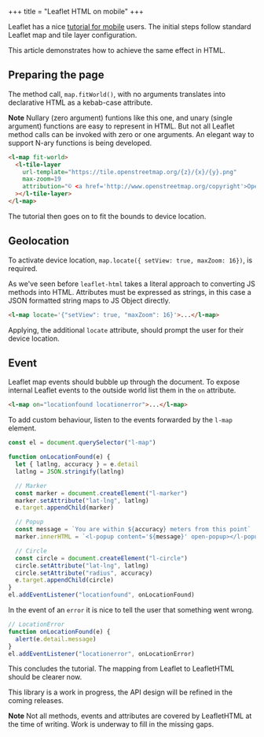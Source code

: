 +++
title = "Leaflet HTML on mobile"
+++

Leaflet has a nice [tutorial for mobile](https://leafletjs.com/examples/mobile/) users.
The initial steps follow standard Leaflet map and tile layer configuration.

This article demonstrates how to achieve the same effect in HTML.

## Preparing the page

The method call, `map.fitWorld()`, with no arguments translates into declarative HTML as a kebab-case attribute.

**Note** Nullary (zero argument) funtions like this one, and unary (single argument) functions are easy to represent in HTML.
         But not all Leaflet method calls can be invoked with zero or one arguments.
         An elegant way to support N-ary functions is being developed.


```html
<l-map fit-world>
  <l-tile-layer
    url-template="https://tile.openstreetmap.org/{z}/{x}/{y}.png"
    max-zoom=19
    attribution="© <a href='http://www.openstreetmap.org/copyright'>OpenStreetMap</a>"
  ></l-tile-layer>
</l-map>
```

<l-map fit-world locate='{"setView": true, "maxZoom": 16}' on="locationfound locationerror">
  <l-tile-layer
    url-template="https://tile.openstreetmap.org/{z}/{x}/{y}.png"
    max-zoom=19
    attribution="© <a href='http://www.openstreetmap.org/copyright'>OpenStreetMap</a>"
  ></l-tile-layer>
</l-map>

The tutorial then goes on to fit the bounds to device location.

## Geolocation

To activate device location, `map.locate({ setView: true, maxZoom: 16})`, is required.

As we've seen before `leaflet-html` takes a literal approach to converting JS methods into HTML.
Attributes must be expressed as strings, in this case a JSON formatted string maps to JS Object directly.

```html
<l-map locate='{"setView": true, "maxZoom": 16}'>...</l-map>
```

Applying, the additional `locate` attribute, should prompt the user for their device location.

## Event

Leaflet map events should bubble up through the document.
To expose internal Leaflet events to the outside world list them in the `on` attribute.

```html
<l-map on="locationfound locationerror">...</l-map>
```

To add custom behaviour, listen to the events forwarded by the `l-map` element.

```js
const el = document.querySelector("l-map")

function onLocationFound(e) {
  let { latlng, accuracy } = e.detail
  latlng = JSON.stringify(latlng)

  // Marker
  const marker = document.createElement("l-marker")
  marker.setAttribute("lat-lng", latlng)
  e.target.appendChild(marker)

  // Popup
  const message = `You are within ${accuracy} meters from this point`
  marker.innerHTML = `<l-popup content='${message}' open-popup></l-popup>`

  // Circle
  const circle = document.createElement("l-circle")
  circle.setAttribute("lat-lng", latlng)
  circle.setAttribute("radius", accuracy)
  e.target.appendChild(circle)
}
el.addEventListener("locationfound", onLocationFound)
```

In the event of an `error` it is nice to tell the user that something went wrong.

```js
// LocationError
function onLocationFound(e) {
  alert(e.detail.message)
}
el.addEventListener("locationerror", onLocationError)
```

This concludes the tutorial.
The mapping from Leaflet to LeafletHTML should be clearer now.

This library is a work in progress,
the API design will be refined in the coming releases.

**Note** Not all methods, events and attributes are covered by LeafletHTML at the time of writing.
         Work is underway to fill in the missing gaps.

<script>
// LocationFound
function onLocationFound(e) {
  let { latlng, accuracy } = e.detail
  latlng = JSON.stringify(latlng)

  const marker = document.createElement("l-marker")
  marker.setAttribute("lat-lng", latlng)
  e.target.appendChild(marker)

  const message = `You are within ${accuracy} meters from this point`
  marker.innerHTML = `<l-popup content='${message}' open-popup></l-popup>`

  const circle = document.createElement("l-circle")
  circle.setAttribute("lat-lng", latlng)
  circle.setAttribute("radius", accuracy)
  e.target.appendChild(circle)
}
const el = document.querySelector("l-map")
el.addEventListener("locationfound", onLocationFound)

// LocationError
function onLocationError(e) {
  alert(e.detail.message)
}
el.addEventListener("locationerror", onLocationError)
</script>
